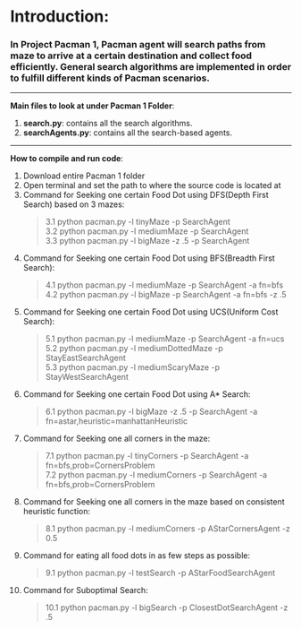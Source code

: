 # Introduction:  
### In Project Pacman 1, Pacman agent will search paths from maze to arrive at a certain destination and collect food efficiently. General search algorithms are implemented in order to fulfill different kinds of Pacman scenarios.

------
**Main files to look at under Pacman 1 Folder**:   
  1. **search.py**: contains all the search algorithms.   
  2. **searchAgents.py**: contains all the search-based agents.   

------
**How to compile and run code**:   
  1. Download entire Pacman 1 folder   
  2. Open terminal and set the path to where the source code is located at   
  3. Command for Seeking one certain Food Dot using DFS(Depth First Search) based on 3 mazes:   
        > 3.1 python pacman.py -l tinyMaze -p SearchAgent  
          3.2 python pacman.py -l mediumMaze -p SearchAgent  
          3.3 python pacman.py -l bigMaze -z .5 -p SearchAgent  
  4. Command for Seeking one certain Food Dot using BFS(Breadth First Search):  
        > 4.1 python pacman.py -l mediumMaze -p SearchAgent -a fn=bfs  
          4.2 python pacman.py -l bigMaze -p SearchAgent -a fn=bfs -z .5  
  5. Command for Seeking one certain Food Dot using UCS(Uniform Cost Search):  
        > 5.1 python pacman.py -l mediumMaze -p SearchAgent -a fn=ucs  
          5.2 python pacman.py -l mediumDottedMaze -p StayEastSearchAgent  
          5.3 python pacman.py -l mediumScaryMaze -p StayWestSearchAgent  
  6. Command for Seeking one certain Food Dot using A* Search:  
        > 6.1 python pacman.py -l bigMaze -z .5 -p SearchAgent -a fn=astar,heuristic=manhattanHeuristic  
  7. Command for Seeking one all corners in the maze:  
        > 7.1 python pacman.py -l tinyCorners -p SearchAgent -a fn=bfs,prob=CornersProblem  
          7.2 python pacman.py -l mediumCorners -p SearchAgent -a fn=bfs,prob=CornersProblem  
  8. Command for Seeking one all corners in the maze based on consistent heuristic function:  
        > 8.1 python pacman.py -l mediumCorners -p AStarCornersAgent -z 0.5  
  9. Command for eating all food dots in as few steps as possible:  
        > 9.1 python pacman.py -l testSearch -p AStarFoodSearchAgent  
  10. Command for Suboptimal Search:  
        > 10.1 python pacman.py -l bigSearch -p ClosestDotSearchAgent -z .5   





  

